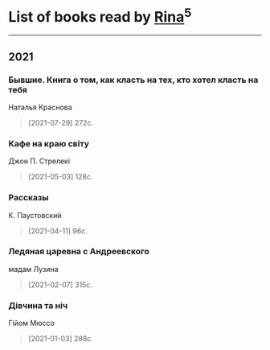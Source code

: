 # List of books read by [Rina](https://plus.google.com/u/0/102857111133378678801/)<sup>5</sup>
---

## 2021

### Бывшие. Книга о том, как класть на тех, кто хотел класть на тебя
Наталья Краснова
> [2021-07-29] 272с.


### Кафе на краю світу
Джон П. Стрелекі
> [2021-05-03] 128с.


### Рассказы
К. Паустовский
> [2021-04-11] 96с.


### Ледяная царевна с Андреевского
мадам Лузина
> [2021-02-07] 315с.


### Дівчина та ніч
Гійом Мюссо
> [2021-01-03] 288с.



